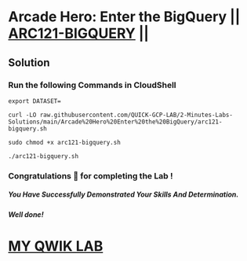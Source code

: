 # Arcade Hero: Enter the BigQuery || [ARC121-BIGQUERY](https://www.cloudskillsboost.google/focuses/83835?&parent=catalog) ||

## Solution

### Run the following Commands in CloudShell

```
export DATASET=
```
```
curl -LO raw.githubusercontent.com/QUICK-GCP-LAB/2-Minutes-Labs-Solutions/main/Arcade%20Hero%20Enter%20the%20BigQuery/arc121-bigquery.sh

sudo chmod +x arc121-bigquery.sh

./arc121-bigquery.sh
```

### Congratulations 🎉 for completing the Lab !

##### *You Have Successfully Demonstrated Your Skills And Determination.*

#### *Well done!*

# [MY QWIK LAB](https://www.youtube.com/@MyQwiklab)
